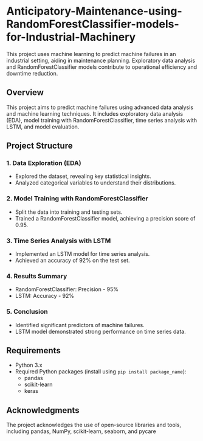 # Anticipatory-Maintenance-using-RandomForestClassifier-models-for-Industrial-Machinery
This project uses machine learning to predict machine failures in an industrial setting, aiding in maintenance planning. Exploratory data analysis and RandomForestClassifier models contribute to operational efficiency and downtime reduction.

## Overview
This project aims to predict machine failures using advanced data analysis and machine learning techniques. It includes exploratory data analysis (EDA), model training with RandomForestClassifier, time series analysis with LSTM, and model evaluation.

## Project Structure

### 1. Data Exploration (EDA)
- Explored the dataset, revealing key statistical insights.
- Analyzed categorical variables to understand their distributions.

### 2. Model Training with RandomForestClassifier
- Split the data into training and testing sets.
- Trained a RandomForestClassifier model, achieving a precision score of 0.95.

### 3. Time Series Analysis with LSTM
- Implemented an LSTM model for time series analysis.
- Achieved an accuracy of 92% on the test set.

### 4. Results Summary
- RandomForestClassifier: Precision - 95%
- LSTM: Accuracy - 92%

### 5. Conclusion
- Identified significant predictors of machine failures.
- LSTM model demonstrated strong performance on time series data.

## Requirements
- Python 3.x
- Required Python packages (install using `pip install package_name`):
  - pandas
  - scikit-learn
  - keras
## Acknowledgments
The project acknowledges the use of open-source libraries and tools, including pandas, NumPy, scikit-learn, seaborn, and pycare
